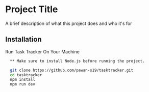 
# Project Title

A brief description of what this project does and who it's for


## Installation

Run Task Tracker On Your Machine

```bash
  ** Make sure to install Node.js before running the project.

  git clone https://github.com/pawan-s19/tasktracker.git
  cd tasktracker
  npm install
  npm run dev
```
    
